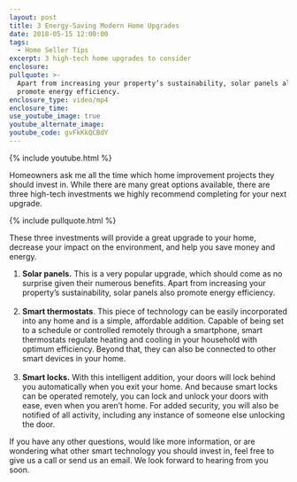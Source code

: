 ```yaml
---
layout: post
title: 3 Energy-Saving Modern Home Upgrades
date: 2018-05-15 12:00:00
tags:
  - Home Seller Tips
excerpt: 3 high-tech home upgrades to consider
enclosure:
pullquote: >-
  Apart from increasing your property’s sustainability, solar panels also
  promote energy efficiency.
enclosure_type: video/mp4
enclosure_time:
use_youtube_image: true
youtube_alternate_image:
youtube_code: gvFkKkQCBdY
---
```


{% include youtube.html %}

Homeowners ask me all the time which home improvement projects they should invest in. While there are many great options available, there are three high-tech investments we highly recommend completing for your next upgrade.

{% include pullquote.html %}

These three investments will provide a great upgrade to your home, decrease your impact on the environment, and help you save money and energy.

1. **Solar panels.**&nbsp;This is a very popular upgrade, which should come as no surprise given their numerous benefits. Apart from increasing your property’s sustainability, solar panels also promote energy efficiency. &nbsp;&nbsp;<br>&nbsp;
2. **Smart thermostats**. This piece of technology can be easily incorporated into any home and is a simple, affordable addition. Capable of being set to a schedule or controlled remotely through a smartphone, smart thermostats regulate heating and cooling in your household with optimum efficiency. Beyond that, they can also be connected to other smart devices in your home.<br>&nbsp;
3. **Smart locks.** With this intelligent addition, your doors will lock behind you automatically when you exit your home. And because smart locks can be operated remotely, you can lock and unlock your doors with ease, even when you aren’t home. For added security, you will also be notified of all activity, including any instance of someone else unlocking the door.

If you have any other questions, would like more information, or are wondering what other smart technology you should invest in, feel free to give us a call or send us an email. We look forward to hearing from you soon.